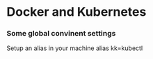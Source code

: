 # Docker and Kubernetes 

### Some global convinent settings
Setup an alias in your machine alias kk=kubectl
